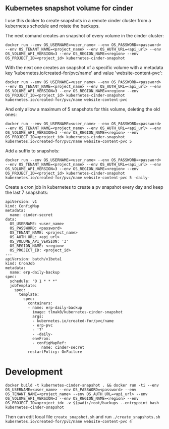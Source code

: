 ## Kubernetes snapshot volume for cinder

I use this docker to create snapshots in a remote cinder cluster from a kubernetes schedule and rotate the backups.

The next comand creates an snapshot of every volume in the cinder cluster:

```docker run --env OS_USERNAME=<user_name> --env OS_PASSWORD=<password> --env OS_TENANT_NAME=<project_name> --env OS_AUTH_URL=<api_url> --env OS_VOLUME_API_VERSION=3 --env OS_REGION_NAME=<region> --env OS_PROJECT_ID=<project_id> kubernetes-cinder-snapshot```

With the next one creates an snapshot of a specific volume with a metadata key 'kubernetes.io/created-for/pvc/name' and value 'website-content-pvc':
 
```docker run --env OS_USERNAME=<user_name> --env OS_PASSWORD=<password> --env OS_TENANT_NAME=<project_name> --env OS_AUTH_URL=<api_url> --env OS_VOLUME_API_VERSION=3 --env OS_REGION_NAME=<region> --env OS_PROJECT_ID=<project_id> kubernetes-cinder-snapshot kubernetes.io/created-for/pvc/name website-content-pvc```

And only allow a maximum of 5 snapshots for this volume, deleting the old ones:

```docker run --env OS_USERNAME=<user_name> --env OS_PASSWORD=<password> --env OS_TENANT_NAME=<project_name> --env OS_AUTH_URL=<api_url> --env OS_VOLUME_API_VERSION=3 --env OS_REGION_NAME=<region> --env OS_PROJECT_ID=<project_id> kubernetes-cinder-snapshot kubernetes.io/created-for/pvc/name website-content-pvc 5```

Add a suffix to snapshots:

```docker run --env OS_USERNAME=<user_name> --env OS_PASSWORD=<password> --env OS_TENANT_NAME=<project_name> --env OS_AUTH_URL=<api_url> --env OS_VOLUME_API_VERSION=3 --env OS_REGION_NAME=<region> --env OS_PROJECT_ID=<project_id> kubernetes-cinder-snapshot kubernetes.io/created-for/pvc/name website-content-pvc 5 -daily-```


Create a cron job in kubernetes to create a pv snapshot every day and keep the last 7 snapshots:

```
apiVersion: v1
kind: ConfigMap
metadata:
  name: cinder-secret
data:
  OS_USERNAME: <user_name>
  OS_PASSWORD: <password>
  OS_TENANT_NAME: <project_name>
  OS_AUTH_URL: <api_url>
  OS_VOLUME_API_VERSION: '3'
  OS_REGION_NAME: <region>
  OS_PROJECT_ID: <project_id>
---
apiVersion: batch/v1beta1
kind: CronJob
metadata:
  name: erp-daily-backup
spec:
  schedule: "0 1 * * *"
  jobTemplate:
    spec:
      template:
        spec:
          containers:
          - name: erp-daily-backup
            image: tlmak0/kubernetes-cinder-snapshot
            args:
            - kubernetes.io/created-for/pvc/name
            - erp-pvc
            - '7'
            - -daily-
            envFrom:
            - configMapRef:
                name: cinder-secret
          restartPolicy: OnFailure
```

# Development 

```docker build -t kubernetes-cinder-snapshot . && docker run -ti --env OS_USERNAME=<user_name> --env OS_PASSWORD=<password> --env OS_TENANT_NAME=<project_name> --env OS_AUTH_URL=<api_url> --env OS_VOLUME_API_VERSION=3 --env OS_REGION_NAME=<region> --env OS_PROJECT_ID=<project_id> -v $(pwd):/root/backups --entrypoint bash kubernetes-cinder-snapshot```

Then can edit local file ```create_snapshot.sh``` and run ```./create_snapshots.sh kubernetes.io/created-for/pvc/name website-content-pvc 4```
